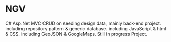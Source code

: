 # NGV
C# Asp.Net MVC CRUD on seeding design data, mainly back-end project.
including repository pattern & generic database.
including JavaScript & html & CSS.
including GeoJSON & GoogleMaps.
Still in progress Project.
